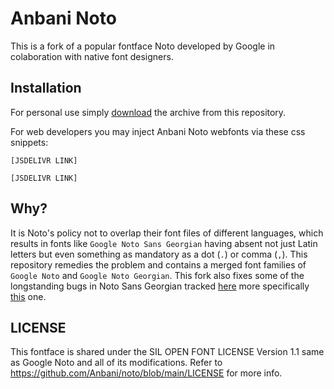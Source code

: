 # Anbani Noto
This is a fork of a popular fontface Noto developed by Google in colaboration with native font designers. 

## Installation
For personal use simply [download](https://github.com/Anbani/noto/archive/refs/heads/main.zip) the archive from this repository. 

For web developers you may inject Anbani Noto webfonts via these css snippets:
```
[JSDELIVR LINK]
```

```
[JSDELIVR LINK]
```


## Why?
It is Noto's policy not to overlap their font files of different languages, which results in fonts like `Google Noto Sans Georgian` having absent not just Latin letters but even something as mandatory as a dot (`.`) or comma (`,`). This repository remedies the problem and contains a merged font families of `Google Noto` and `Google Noto Georgian`. This fork also fixes some of the longstanding bugs in Noto Sans Georgian tracked [here](https://github.com/googlefonts/noto-fonts/labels/Script-Georgian) more specifically [this](https://github.com/googlefonts/noto-fonts/issues/2046) one.


## LICENSE
This fontface is shared under the SIL OPEN FONT LICENSE Version 1.1 same as Google Noto and all of its modifications. Refer to https://github.com/Anbani/noto/blob/main/LICENSE for more info.
